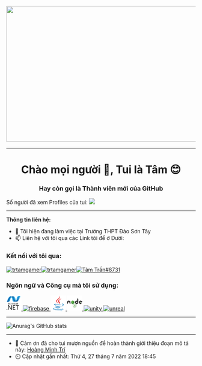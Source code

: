 <p align="center"><img src="https://github.com/trtamgamer/trtamgamer/blob/main/the-garden-of-words-kotonoha-no-niwa.gif" width="640" height="360" />

---

<h1 align="center">Chào mọi người 👋, Tui là Tâm 😊</h1>
<h3 align="center">Hay còn gọi là Thành viên mới của GitHub</h3>




Số người đã xem Profiles của tui:  ![](https://komarev.com/ghpvc/?username=trtamgamer&color=orange&style=flat)

---

**Thông tin liên hệ:**
- 🔭 Tôi hiện đang làm việc tại Trường THPT Đào Sơn Tây
- 📫 Liên hệ với tôi qua các Link tôi để ở Dưới:
<h3 align="left">Kết nối với tôi qua:</h3>
<p align="left">
<a href="https://github.com/trtamgamer" target="blank"><img align="center" src="https://raw.githubusercontent.com/rahuldkjain/github-profile-readme-generator/master/src/images/icons/Social/github.svg" alt="trtamgamer" height="30" width="40" /></a><a href="https://www.youtube.com/c/trtamgamer" target="blank"><img align="center" src="https://raw.githubusercontent.com/rahuldkjain/github-profile-readme-generator/master/src/images/icons/Social/youtube.svg" alt="trtamgamer" height="30" width="40" /></a><a href="https://discordapp.com/users/607056518680018975" target="blank"><img align="center" src="https://raw.githubusercontent.com/rahuldkjain/github-profile-readme-generator/master/src/images/icons/Social/discord.svg" alt="Tâm Trần#8731" height="30" width="40" /></a>
</p>

<h3 align="left">Ngôn ngữ và Công cụ mà tôi sử dụng:</h3>
<p align="left"> <a href="https://dotnet.microsoft.com/" target="_blank" rel="noreferrer"> <img src="https://raw.githubusercontent.com/devicons/devicon/master/icons/dot-net/dot-net-original-wordmark.svg" alt="dotnet" width="40" height="40"/> </a> <a href="https://firebase.google.com/" target="_blank" rel="noreferrer"> <img src="https://www.vectorlogo.zone/logos/firebase/firebase-icon.svg" alt="firebase" width="40" height="40"/> </a> <a href="https://www.java.com" target="_blank" rel="noreferrer"> <img src="https://raw.githubusercontent.com/devicons/devicon/master/icons/java/java-original.svg" alt="java" width="40" height="40"/> </a> <a href="https://nodejs.org" target="_blank" rel="noreferrer"> <img src="https://raw.githubusercontent.com/devicons/devicon/master/icons/nodejs/nodejs-original-wordmark.svg" alt="nodejs" width="40" height="40"/> </a> <a href="https://unity.com/" target="_blank" rel="noreferrer"> <img src="https://www.vectorlogo.zone/logos/unity3d/unity3d-icon.svg" alt="unity" width="40" height="40"/> </a> <a href="https://unrealengine.com/" target="_blank" rel="noreferrer"> <img src="https://raw.githubusercontent.com/kenangundogan/fontisto/036b7eca71aab1bef8e6a0518f7329f13ed62f6b/icons/svg/brand/unreal-engine.svg" alt="unreal" width="40" height="40"/> </a> </p>

---

![Anurag's GitHub stats](https://github-readme-stats.vercel.app/api?username=trtamgamer&show_icons=true&theme=gruvbox)


---

- 👏 Cảm ơn đã cho tui mượn nguồn để hoàn thành giới thiệu đoạn mô tả này: [Hoàng Minh Trí](https://github.com/HMT2008/) 
- ⏲️ Cập nhật gần nhất: Thứ 4, 27 tháng 7 năm 2022 18:45


<!--
**trtamgamer/trtamgamer** is a ✨ _special_ ✨ repository because its `README.md` (this file) appears on your GitHub profile.

Here are some ideas to get you started:

- 🔭 I’m currently working on ...
- 🌱 I’m currently learning ...
- 👯 I’m looking to collaborate on ...
- 🤔 I’m looking for help with ...
- 💬 Ask me about ...
- 📫 How to reach me: ...
- 😄 Pronouns: ...
- ⚡ Fun fact: ...
-->
